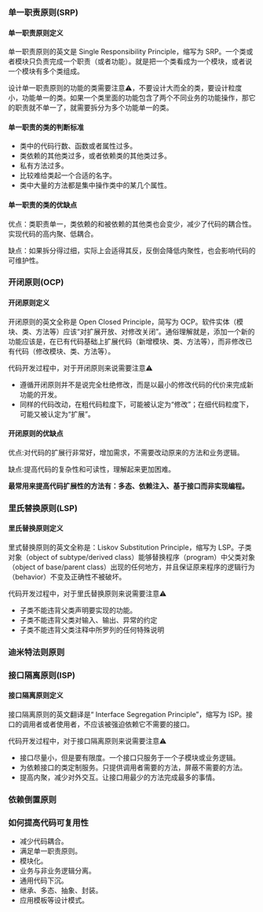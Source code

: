 ### 单一职责原则(SRP)

#### 单一职责原则定义

单一职责原则的英文是 Single Responsibility Principle，缩写为 SRP。一个类或者模块只负责完成一个职责（或者功能）。就是把一个类看成为一个模块，或者说一个模块有多个类组成。

设计单一职责原则的功能的类需要注意⚠️，不要设计大而全的类，要设计粒度小，功能单一的类。如果一个类里面的功能包含了两个不同业务的功能操作，那它的职责就不单一了，就需要拆分为多个功能单一的类。

#### 单一职责的类的判断标准

- 类中的代码行数、函数或者属性过多。
- 类依赖的其他类过多，或者依赖类的其他类过多。
- 私有方法过多。
- 比较难给类起一个合适的名字。
- 类中大量的方法都是集中操作类中的某几个属性。

#### 单一职责的类的优缺点

优点：类职责单一，类依赖的和被依赖的其他类也会变少，减少了代码的耦合性。实现代码的高内聚、低耦合。

缺点：如果拆分得过细，实际上会适得其反，反倒会降低内聚性，也会影响代码的可维护性。

### 开闭原则(OCP)

#### 开闭原则定义

开闭原则的英文全称是 Open Closed Principle，简写为 OCP。软件实体（模块、类、方法等）应该“对扩展开放、对修改关闭”。通俗理解就是，添加一个新的功能应该是，在已有代码基础上扩展代码（新增模块、类、方法等），而非修改已有代码（修改模块、类、方法等）。

代码开发过程中，对于开闭原则来说需要注意⚠️

- 遵循开闭原则并不是说完全杜绝修改，而是以最小的修改代码的代价来完成新功能的开发。
- 同样的代码改动，在粗代码粒度下，可能被认定为“修改”；在细代码粒度下，可能又被认定为“扩展”。

#### 开闭原则的优缺点

优点:对代码的扩展行非常好，增加需求，不需要改动原来的方法和业务逻辑。

缺点:提高代码的复杂性和可读性，理解起来更加困难。

**最常用来提高代码扩展性的方法有：多态、依赖注入、基于接口而非实现编程。**

### 里氏替换原则(LSP)

#### 里氏替换原则定义

里式替换原则的英文全称是：Liskov Substitution Principle，缩写为 LSP。子类对象（object of subtype/derived class）能够替换程序（program）中父类对象（object of base/parent class）出现的任何地方，并且保证原来程序的逻辑行为（behavior）不变及正确性不被破坏。

代码开发过程中，对于里氏替换原则来说需要注意⚠️

- 子类不能违背父类声明要实现的功能。
- 子类不能违背父类对输入、输出、异常的约定
- 子类不能违背父类注释中所罗列的任何特殊说明

### 迪米特法则原则

### 接口隔离原则(ISP)

#### 接口隔离原则定义

接口隔离原则的英文翻译是“ Interface Segregation Principle”，缩写为 ISP。接口的调用者或者使用者，不应该被强迫依赖它不需要的接口。

代码开发过程中，对于接口隔离原则来说需要注意⚠️

- 接口尽量小，但是要有限度。一个接口只服务于一个子模块或业务逻辑。
- 为依赖接口的类定制服务。只提供调用者需要的方法，屏蔽不需要的方法。
- 提高内聚，减少对外交互。让接口用最少的方法完成最多的事情。

### 依赖倒置原则

### 如何提高代码可复用性

- 减少代码耦合。
- 满足单一职责原则。
- 模块化。
- 业务与非业务逻辑分离。
- 通用代码下沉。
- 继承、多态、抽象、封装。
- 应用模板等设计模式。